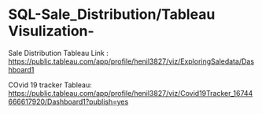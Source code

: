 # SQL-Sale_Distribution/Tableau Visulization-

Sale Distribution Tableau Link : https://public.tableau.com/app/profile/henil3827/viz/ExploringSaledata/Dashboard1

COvid 19 tracker Tableau: https://public.tableau.com/app/profile/henil3827/viz/Covid19Tracker_16744666617920/Dashboard1?publish=yes
